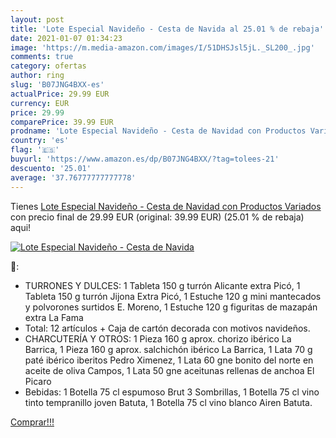 ```yaml
---
layout: post
title: 'Lote Especial Navideño - Cesta de Navida al 25.01 % de rebaja'
date: 2021-01-07 01:34:23
image: 'https://m.media-amazon.com/images/I/51DHSJsl5jL._SL200_.jpg'
comments: true
category: ofertas
author: ring
slug: 'B07JNG4BXX-es'
actualPrice: 29.99 EUR
currency: EUR
price: 29.99
comparePrice: 39.99 EUR
prodname: 'Lote Especial Navideño - Cesta de Navidad con Productos Variados'
country: 'es'
flag: '🇪🇸'
buyurl: 'https://www.amazon.es/dp/B07JNG4BXX/?tag=tolees-21'
descuento: '25.01'
average: '37.76777777777778'
---
```


Tienes [Lote Especial Navideño - Cesta de Navidad con Productos Variados](https://www.amazon.es/dp/B07JNG4BXX/?tag=tolees-21) con precio final de  29.99 EUR (original: 39.99 EUR) (25.01 %  de rebaja) aqui!

[![Lote Especial Navideño - Cesta de Navida](https://m.media-amazon.com/images/I/51DHSJsl5jL._SL200_.jpg)](https://www.amazon.es/dp/B07JNG4BXX/?tag=tolees-21)

🔎:

- TURRONES Y DULCES: 1 Tableta 150 g turrón Alicante extra Picó, 1 Tableta 150 g turrón Jijona Extra Picó, 1 Estuche 120 g mini mantecados y polvorones surtidos E. Moreno, 1 Estuche 120 g figuritas de mazapán extra La Fama
- Total: 12 artículos + Caja de cartón decorada con motivos navideños.
- CHARCUTERÍA Y OTROS: 1 Pieza 160 g aprox. chorizo ibérico La Barrica, 1 Pieza 160 g aprox. salchichón ibérico La Barrica, 1 Lata 70 g paté ibérico iberitos Pedro Ximenez, 1 Lata 60 gne bonito del norte en aceite de oliva Campos, 1 Lata 50 gne aceitunas rellenas de anchoa El Picaro
- Bebidas: 1 Botella 75 cl espumoso Brut 3 Sombrillas, 1 Botella 75 cl vino tinto tempranillo joven Batuta, 1 Botella 75 cl vino blanco Airen Batuta.

[Comprar!!!](https://www.amazon.es/dp/B07JNG4BXX/?tag=tolees-21)
